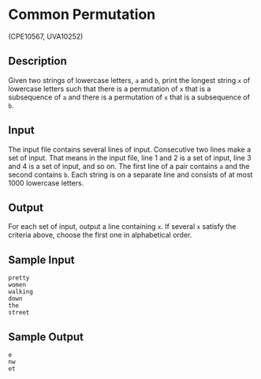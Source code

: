 # Common Permutation

(CPE10567, UVA10252)

## Description

Given two strings of lowercase letters, `a` and `b`, print the longest string `x` of lowercase letters such that there is a permutation of `x` that is a subsequence of `a` and there is a permutation of `x` that is a subsequence of `b`.

## Input

The input file contains several lines of input. Consecutive two lines make a set of input. That means in the input file, line 1 and 2 is a set of input, line 3 and 4 is a set of input, and so on. The first line of a pair contains `a` and the second contains `b`. Each string is on a separate line and consists of at most 1000 lowercase letters.

## Output

For each set of input, output a line containing `x`. If several `x` satisfy the criteria above, choose the first one in alphabetical order.

## Sample Input

```
pretty
women
walking
down
the
street
```

## Sample Output

```
e
nw
et
```